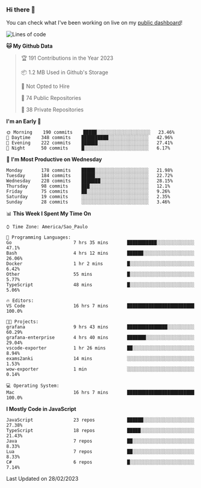 ### Hi there 👋

<!--
**guicaulada/guicaulada** is a ✨ _special_ ✨ repository because its `README.md` (this file) appears on your GitHub profile.

Here are some ideas to get you started:

- 🔭 I’m currently working on ...
- 🌱 I’m currently learning ...
- 👯 I’m looking to collaborate on ...
- 🤔 I’m looking for help with ...
- 💬 Ask me about ...
- 📫 How to reach me: ...
- 😄 Pronouns: ...
- ⚡ Fun fact: ...
-->

You can check what I've been working on live on my [public dashboard](https://guicaulada.grafana.net/public-dashboards/7b7f644500ec4e6cb5d7a4e7b5ed0dab)!

<!--START_SECTION:waka-->
![Lines of code](https://img.shields.io/badge/From%20Hello%20World%20I%27ve%20Written-2.6%20million%20lines%20of%20code-blue)

**🐱 My Github Data** 

> 🏆 191 Contributions in the Year 2023
 > 
> 📦 1.2 MB Used in Github's Storage 
 > 
> 🚫 Not Opted to Hire
 > 
> 📜 74 Public Repositories 
 > 
> 🔑 38 Private Repositories  
 > 
**I'm an Early 🐤** 

```text
🌞 Morning    190 commits    █████░░░░░░░░░░░░░░░░░░░░   23.46% 
🌆 Daytime    348 commits    ██████████░░░░░░░░░░░░░░░   42.96% 
🌃 Evening    222 commits    ██████░░░░░░░░░░░░░░░░░░░   27.41% 
🌙 Night      50 commits     █░░░░░░░░░░░░░░░░░░░░░░░░   6.17%

```
📅 **I'm Most Productive on Wednesday** 

```text
Monday       178 commits    █████░░░░░░░░░░░░░░░░░░░░   21.98% 
Tuesday      184 commits    █████░░░░░░░░░░░░░░░░░░░░   22.72% 
Wednesday    228 commits    ███████░░░░░░░░░░░░░░░░░░   28.15% 
Thursday     98 commits     ███░░░░░░░░░░░░░░░░░░░░░░   12.1% 
Friday       75 commits     ██░░░░░░░░░░░░░░░░░░░░░░░   9.26% 
Saturday     19 commits     ░░░░░░░░░░░░░░░░░░░░░░░░░   2.35% 
Sunday       28 commits     ░░░░░░░░░░░░░░░░░░░░░░░░░   3.46%

```


📊 **This Week I Spent My Time On** 

```text
⌚︎ Time Zone: America/Sao_Paulo

💬 Programming Languages: 
Go                       7 hrs 35 mins       ███████████░░░░░░░░░░░░░░   47.1% 
Bash                     4 hrs 12 mins       ██████░░░░░░░░░░░░░░░░░░░   26.06% 
Docker                   1 hr 2 mins         █░░░░░░░░░░░░░░░░░░░░░░░░   6.42% 
Other                    55 mins             █░░░░░░░░░░░░░░░░░░░░░░░░   5.77% 
TypeScript               48 mins             █░░░░░░░░░░░░░░░░░░░░░░░░   5.06%

🔥 Editors: 
VS Code                  16 hrs 7 mins       █████████████████████████   100.0%

🐱‍💻 Projects: 
grafana                  9 hrs 43 mins       ███████████████░░░░░░░░░░   60.29% 
grafana-enterprise       4 hrs 40 mins       ███████░░░░░░░░░░░░░░░░░░   29.04% 
vscode-exporter          1 hr 26 mins        ██░░░░░░░░░░░░░░░░░░░░░░░   8.94% 
exams2anki               14 mins             ░░░░░░░░░░░░░░░░░░░░░░░░░   1.53% 
wow-exporter             1 min               ░░░░░░░░░░░░░░░░░░░░░░░░░   0.14%

💻 Operating System: 
Mac                      16 hrs 7 mins       █████████████████████████   100.0%

```

**I Mostly Code in JavaScript** 

```text
JavaScript               23 repos            ██████░░░░░░░░░░░░░░░░░░░   27.38% 
TypeScript               18 repos            █████░░░░░░░░░░░░░░░░░░░░   21.43% 
Java                     7 repos             ██░░░░░░░░░░░░░░░░░░░░░░░   8.33% 
Lua                      7 repos             ██░░░░░░░░░░░░░░░░░░░░░░░   8.33% 
C#                       6 repos             █░░░░░░░░░░░░░░░░░░░░░░░░   7.14%

```



 Last Updated on 28/02/2023
<!--END_SECTION:waka-->
